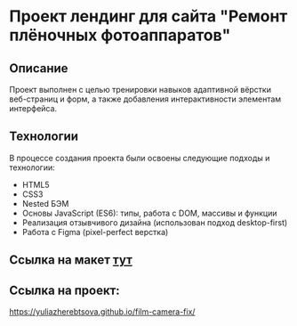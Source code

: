 # Проект лендинг для сайта "Ремонт плёночных фотоаппаратов"

## Описание
Проект выполнен с целью тренировки навыков адаптивной вёрстки веб-страниц и форм, а также добавления интерактивности элементам интерфейса.

## Технологии
В процессе создания проекта были освоены следующие подходы и технологии:
* HTML5
* CSS3
* Nested БЭМ
* Основы JavaScript (ES6): типы, работа с DOM, массивы и функции
* Реализация отзывчивого дизайна (использован подход desktop-first)
* Работа с Figma (pixel-perfect верстка)

## Ссылка на макет [тут](https://www.figma.com/file/G3UWFlQmNtNs67751YiDH2/Month-of-Landings?node-id=2%3A1692)


## Ссылка на проект:
https://yuliazherebtsova.github.io/film-camera-fix/

